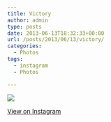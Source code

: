 ```yaml
---
title: Victory
author: admin
type: posts
date: 2013-06-13T18:32:33+00:00
url: /posts/2013/06/13/victory/
categories:
  - Photos
tags:
  - instagram
  - Photos

---
```

<img src="http://lobban.org/wordpress//HLIC/aca06a3507beb8fc87013d3f67d85570.jpg" class="instagram-image" />

<p class="view-instagram">
  <a href="http://instagram.com/p/agers3qlqO/">View on Instagram</a>
</p>